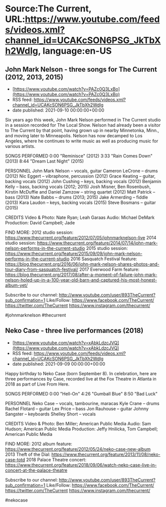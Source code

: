# Source:The Current, URL:https://www.youtube.com/feeds/videos.xml?channel_id=UCAKcSON6PSG_JkTbXh2WdIg, language:en-US

## John Mark Nelson - three songs for The Current (2012, 2013, 2015)
 - [https://www.youtube.com/watch?v=PAZc0Q3LxBo](https://www.youtube.com/watch?v=PAZc0Q3LxBo)
 - RSS feed: https://www.youtube.com/feeds/videos.xml?channel_id=UCAKcSON6PSG_JkTbXh2WdIg
 - date published: 2021-09-10 00:00:00+00:00

Six years ago this week, John Mark Nelson performed in The Current studio in a session recorded for The Local Show. Nelson had already been a visitor to The Current by that point, having grown up in nearby Minnetonka, Minn., and moving later to Minneapolis. Nelson has now decamped to Los Angeles, where he continues to write music as well as producing music for various artists.  

SONGS PERFORMED
0:00 "Reminisce" (2012)
3:33 "Rain Comes Down" (2013)
8:44 "Dream Last Night" (2015)

PERSONNEL
John Mark Nelson – vocals, guitar
Cameron LeCrone – drums (2012)
Nic Eggert – vibraphone, percussion (2012)
Grace Keating – guitar, backing vocals (2012)
John Cushing – keys, backing vocals (2012)
Benjamin Kelly – bass, backing vocals (2012; 2015)
Josh Misner, Ben Rosenbush, Kirstin McDuffie and Daniel Zamzow – string quartet (2012)
Matt Patrick – bass (2013)
Nate Babbs – drums (2013; 2015)
Jake Armerding – fiddle (2013)
Kara Laudon – keys, backing vocals (2015)
Steve Bosmans – guitar (2015)

CREDITS
Video & Photo: Nate Ryan; Leah Garaas
Audio: Michael DeMark
Production: David Campbell; Jade

FIND MORE:
2012 studio session:
https://www.thecurrent.org/feature/2012/07/05/johnmarknelson-live
2014 studio session: https://www.thecurrent.org/feature/2014/07/14/john-mark-nelson-performs-in-the-current-studio
2015 studio session: https://www.thecurrent.org/feature/2015/09/09/john-mark-nelson-performs-in-the-current-studio
2016 Sasquatch Festival feature:
https://blog.thecurrent.org/2016/06/john-mark-nelson-shares-photos-and-tour-diary-from-sasquatch-festival/
2017 Everwood Farm feature:
https://blog.thecurrent.org/2017/08/after-a-moment-of-failure-john-mark-nelson-holed-up-in-a-100-year-old-barn-and-captured-his-most-honest-album-yet/

Subscribe to our channel:
http://www.youtube.com/user/893TheCurrent?sub_confirmation=1
Like/Follow:
https://www.facebook.com/TheCurrent/
https://twitter.com/TheCurrent
https://www.instagram.com/thecurrent/

#johnmarknelson #thecurrent

## Neko Case - three live performances (2018)
 - [https://www.youtube.com/watch?v=xAbkLdzcJVQ](https://www.youtube.com/watch?v=xAbkLdzcJVQ)
 - RSS feed: https://www.youtube.com/feeds/videos.xml?channel_id=UCAKcSON6PSG_JkTbXh2WdIg
 - date published: 2021-09-09 00:00:00+00:00

Happy birthday to Neko Case (born September 8). In celebration, here are three performances by Case, recorded live at the Fox Theatre in Atlanta in 2018 as part of Live From Here. 

SONGS PERFORMED
0:00 "Hell-On"
4:26 "Gumball Blue"
8:50 "Bad Luck"

PERSONNEL
Neko Case – vocals, tambourine, maracas
Kyle Crane – drums
Rachel Flotard – guitar
Lex Price – bass
Jon Rauhouse – guitar 
Johnny Sangster – keyboards 
Shelley Short – vocals 

CREDITS
Video & Photo: Ben Miller; American Public Media
Audio: Sam Hudson; American Public Media
Production: Jeffy Hnilicka, Tom Campbell; American Public Media

FIND MORE:
2012 album feature:
https://www.thecurrent.org/feature/2012/05/24/neko-case-new-album
2013 Theft of the Dial: https://www.thecurrent.org/feature/2013/11/08/neko-case-totd
2018 Palace Theatre concert: https://www.thecurrent.org/feature/2018/09/06/watch-neko-case-live-in-concert-at-the-palace-theatre

Subscribe to our channel:
http://www.youtube.com/user/893TheCurrent?sub_confirmation=1
Like/Follow:
https://www.facebook.com/TheCurrent/
https://twitter.com/TheCurrent
https://www.instagram.com/thecurrent/

#nekocase

